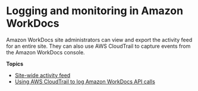 # Logging and monitoring in Amazon WorkDocs<a name="monitoring"></a>

Amazon WorkDocs site administrators can view and export the activity feed for an entire site\. They can also use AWS CloudTrail to capture events from the Amazon WorkDocs console\.

**Topics**
+ [Site\-wide activity feed](site-activity.md)
+ [Using AWS CloudTrail to log Amazon WorkDocs API calls](cloudtrail_logging.md)